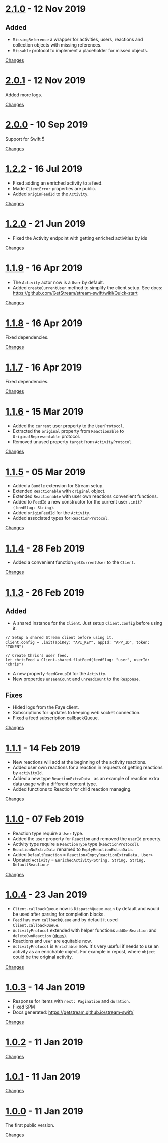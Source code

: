 <a name="2.1.0"></a>
# [2.1.0](https://github.com/GetStream/stream-swift/releases/tag/2.1.0) - 12 Nov 2019

## Added
- `MissingReference` a wrapper for activities, users, reactions and collection objects with missing references.
- `Missable` protocol to implement a placeholder for missed objects.

[Changes][2.1.0]


<a name="2.0.1"></a>
# [2.0.1](https://github.com/GetStream/stream-swift/releases/tag/2.0.1) - 12 Nov 2019

Added more logs.

[Changes][2.0.1]


<a name="2.0.0"></a>
# [2.0.0](https://github.com/GetStream/stream-swift/releases/tag/2.0.0) - 10 Sep 2019

Support for Swift 5

[Changes][2.0.0]


<a name="1.2.2"></a>
# [1.2.2](https://github.com/GetStream/stream-swift/releases/tag/1.2.2) - 16 Jul 2019

- Fixed adding an enriched activity to a feed.
- Made `ClientError` properties are public.
- Added `originFeedId` to the `Activity`.

[Changes][1.2.2]


<a name="1.2.0"></a>
# [1.2.0](https://github.com/GetStream/stream-swift/releases/tag/1.2.0) - 21 Jun 2019

- Fixed the Activity endpoint with getting enriched activities by ids

[Changes][1.2.0]


<a name="1.1.9"></a>
# [1.1.9](https://github.com/GetStream/stream-swift/releases/tag/1.1.9) - 16 Apr 2019

- The `Activity` actor now is a `User` by default.
- Added `createCurrentUser` method to simplify the client setup. 
See docs: https://github.com/GetStream/stream-swift/wiki/Quick-start

[Changes][1.1.9]


<a name="1.1.8"></a>
# [1.1.8](https://github.com/GetStream/stream-swift/releases/tag/1.1.8) - 16 Apr 2019

Fixed dependencies.

[Changes][1.1.8]


<a name="1.1.7"></a>
# [1.1.7](https://github.com/GetStream/stream-swift/releases/tag/1.1.7) - 16 Apr 2019

Fixed dependencies.

[Changes][1.1.7]


<a name="1.1.6"></a>
# [1.1.6](https://github.com/GetStream/stream-swift/releases/tag/1.1.6) - 15 Mar 2019

- Added the `current` user property to the `UserProtocol`.
- Extracted the `original` property from `Reactionable` to `OriginalRepresentable` protocol.
- Removed unused property `target` from `ActivityProtocol`.


[Changes][1.1.6]


<a name="1.1.5"></a>
# [1.1.5](https://github.com/GetStream/stream-swift/releases/tag/1.1.5) - 05 Mar 2019

- Added a `Bundle` extension for Stream setup.
- Extended `Reactionable` with `original` object.
- Extended `Reactionable` with user own reactions convenient functions.
- Added to `FeedId` a new constructor for the current user `.init?(feedSlug: String)`.
- Added `originFeedId` for the `Activity`.
- Added associated types for `ReactionProtocol`.

[Changes][1.1.5]


<a name="1.1.4"></a>
# [1.1.4](https://github.com/GetStream/stream-swift/releases/tag/1.1.4) - 28 Feb 2019

- Added a convenient function `getCurrentUser` to the `Client`. 

[Changes][1.1.4]


<a name="1.1.3"></a>
# [1.1.3](https://github.com/GetStream/stream-swift/releases/tag/1.1.3) - 26 Feb 2019

## Added
- A shared instance for the `Client`. Just setup `Client.config` before using it.
```
// Setup a shared Stream client before using it.
Client.config = .init(apiKey: "API_KEY", appId: "APP_ID", token: "TOKEN")

// Create Chris's user feed.
let chrisFeed = Client.shared.flatFeed(feedSlug: "user", userId: "chris")
```
- A new property `feedGroupId` for the `Activity`.
- New properties `unseenCount` and `unreadCount` to the `Response`.

## Fixes
- Hided logs from the Faye client.
- Subscriptions for updates to keeping web socket connection.
- Fixed a feed subscription callbackQueue.

[Changes][1.1.3]


<a name="1.1.1"></a>
# [1.1.1](https://github.com/GetStream/stream-swift/releases/tag/1.1.1) - 14 Feb 2019

- New reactions will add at the beginning of the activity reactions.
- Added user own reactions for a reaction in requests of getting reactions by `activityId`.
- Added a new type `ReactionExtraData ` as an example of reaction extra data usage with a different content type.
- Added functions to Reaction for child reaction managing.

[Changes][1.1.1]


<a name="1.1.0"></a>
# [1.1.0](https://github.com/GetStream/stream-swift/releases/tag/1.1.0) - 07 Feb 2019

- Reaction type require a `User` type.
- Added the `user` property for `Reaction` and removed the `userId` property.
- Activity type require a `ReactionType` type (`ReactionProtocol`).
- `ReactionNoExtraData` renamed to `EmptyReactionExtraData`.
- Added `DefaultReaction` = `Reaction<EmptyReactionExtraData, User>`
- Updated `Activity` = `EnrichedActivity<String, String, String, DefaultReaction>`


[Changes][1.1.0]


<a name="1.0.4"></a>
# [1.0.4](https://github.com/GetStream/stream-swift/releases/tag/1.0.4) - 23 Jan 2019

- `Client.callbackQueue` now is `DispatchQueue.main` by default and would be used after parsing for completion blocks.
- `Feed` has own `callbackQueue` and by default it used `Client.callbackQueue`.
- `ActivityProtocol` extended with helper functions `addOwnReaction` and `deleteOwnReaction` ([docs](https://getstream.github.io/stream-swift/Protocols/ActivityProtocol.html#/Own%20reactions)).
- Reactions and `User` are equitable now.
- `ActivityProtocol` is `Enrichable` now. It's very useful if needs to use an activity as an enrichable object. For example in repost, where `object` could be the original activity.

[Changes][1.0.4]


<a name="1.0.3"></a>
# [1.0.3](https://github.com/GetStream/stream-swift/releases/tag/1.0.3) - 14 Jan 2019

- Response for items with `next: Pagination` and `duration`.
- Fixed SPM
- Docs generated: https://getstream.github.io/stream-swift/

[Changes][1.0.3]


<a name="1.0.2"></a>
# [1.0.2](https://github.com/GetStream/stream-swift/releases/tag/1.0.2) - 11 Jan 2019



[Changes][1.0.2]


<a name="1.0.1"></a>
# [1.0.1](https://github.com/GetStream/stream-swift/releases/tag/1.0.1) - 11 Jan 2019



[Changes][1.0.1]


<a name="1.0.0"></a>
# [1.0.0](https://github.com/GetStream/stream-swift/releases/tag/1.0.0) - 11 Jan 2019

The first public version.

[Changes][1.0.0]


[2.1.0]: https://github.com/GetStream/stream-swift/compare/2.0.1...2.1.0
[2.0.1]: https://github.com/GetStream/stream-swift/compare/2.0.0...2.0.1
[2.0.0]: https://github.com/GetStream/stream-swift/compare/1.2.2...2.0.0
[1.2.2]: https://github.com/GetStream/stream-swift/compare/1.2.0...1.2.2
[1.2.0]: https://github.com/GetStream/stream-swift/compare/1.1.9...1.2.0
[1.1.9]: https://github.com/GetStream/stream-swift/compare/1.1.8...1.1.9
[1.1.8]: https://github.com/GetStream/stream-swift/compare/1.1.7...1.1.8
[1.1.7]: https://github.com/GetStream/stream-swift/compare/1.1.6...1.1.7
[1.1.6]: https://github.com/GetStream/stream-swift/compare/1.1.5...1.1.6
[1.1.5]: https://github.com/GetStream/stream-swift/compare/1.1.4...1.1.5
[1.1.4]: https://github.com/GetStream/stream-swift/compare/1.1.3...1.1.4
[1.1.3]: https://github.com/GetStream/stream-swift/compare/1.1.1...1.1.3
[1.1.1]: https://github.com/GetStream/stream-swift/compare/1.1.0...1.1.1
[1.1.0]: https://github.com/GetStream/stream-swift/compare/1.0.4...1.1.0
[1.0.4]: https://github.com/GetStream/stream-swift/compare/1.0.3...1.0.4
[1.0.3]: https://github.com/GetStream/stream-swift/compare/1.0.2...1.0.3
[1.0.2]: https://github.com/GetStream/stream-swift/compare/1.0.1...1.0.2
[1.0.1]: https://github.com/GetStream/stream-swift/compare/1.0.0...1.0.1
[1.0.0]: https://github.com/GetStream/stream-swift/tree/1.0.0

 <!-- Generated by changelog-from-release -->
